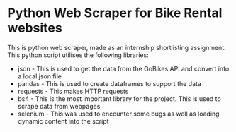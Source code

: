 # Python Web Scraper for Bike Rental websites

This is python web scraper, made as an internship shortlisting assignment.
This python script utilises the following libraries:

- json - This is used to get the data from the GoBikes API and convert into a local json file
- pandas - This is used to create dataframes to support the data
- requests - This makes HTTP requests
- bs4 - This is the most important library for the project. This is used to scrape data from webpages
- selenium - This was used to encounter some bugs as well as loading dynamic content into the script
